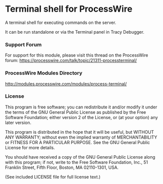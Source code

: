 # Terminal shell for ProcessWire

A terminal shell for executing commands on the server.

It can be run standalone or via the Terminal panel in Tracy Debugger.

### Support Forum
For support for this module, please visit this thread on the ProcessWire forum: https://processwire.com/talk/topic/21311-processterminal/

### ProcessWire Modules Directory
http://modules.processwire.com/modules/process-terminal/


### License
This program is free software; you can redistribute it and/or
modify it under the terms of the GNU General Public License
as published by the Free Software Foundation; either version 2
of the License, or (at your option) any later version.

This program is distributed in the hope that it will be useful,
but WITHOUT ANY WARRANTY; without even the implied warranty of
MERCHANTABILITY or FITNESS FOR A PARTICULAR PURPOSE.  See the
GNU General Public License for more details.

You should have received a copy of the GNU General Public License
along with this program; if not, write to the Free Software
Foundation, Inc., 51 Franklin Street, Fifth Floor, Boston, MA  02110-1301, USA.

(See included LICENSE file for full license text.)
